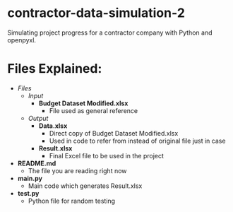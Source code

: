 # contractor-data-simulation-2
Simulating project progress for a contractor company with Python and openpyxl.

# Files Explained:
* _Files_
    * _Input_
        * __Budget Dataset Modified.xlsx__
            * File used as general reference
    * _Output_
        * __Data.xlsx__
            * Direct copy of Budget Dataset Modified.xlsx
            * Used in code to refer from instead of original file just in case
        * __Result.xlsx__
            * Final Excel file to be used in the project
* __README.md__
    * The file you are reading right now
* __main.py__
    * Main code which generates Result.xlsx
* __test.py__
    * Python file for random testing